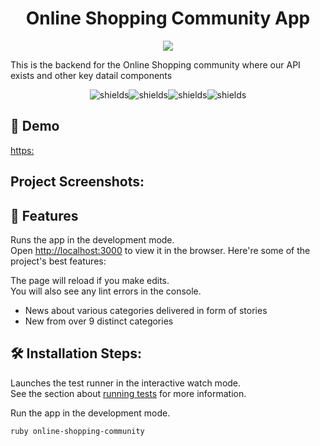 # 
<h1 align="center">Online Shopping Community App</h1>

<p align="center"><img src="https://socialify.git.ci/Aimkeys-Sir/online-shopping-community/image?font=Raleway&issues=1&language=1&name=1&pattern=Floating%20Cogs&stargazers=1&theme=Light"></p>

This is the backend for the Online Shopping community where our API exists and other key datail components

<p align="center"><img src="https://img.shields.io/github/issues/Aimkeys-Sir/online-shopping-community" alt="shields"><img src="https://img.shields.io/github/forks/Aimkeys-Sir/online-shopping-community" alt="shields"><img src="https://img.shields.io/github/stars/Aimkeys-Sir/online-shopping-community" alt="shields"><img src="https://img.shields.io/github/license/Aimkeys-Sir/online-shopping-community" alt="shields"></p>

<h2>🚀 Demo</h2>

[https:](https:)

<h2>Project Screenshots:</h2>

<h2>🧐 Features</h2>

Runs the app in the development mode.\
Open [http://localhost:3000](http://localhost:3000) to view it in the browser.
Here're some of the project's best features:

The page will reload if you make edits.\
You will also see any lint errors in the console.
*   News about various categories delivered in form of stories
*   New from over 9 distinct categories

<h2>🛠️ Installation Steps:</h2>

Launches the test runner in the interactive watch mode.\
See the section about [running tests](https://guides.rubyonrails.org/testing.html) for more information.
<p> Run the app in the development mode.</p>

```
ruby online-shopping-community
```
